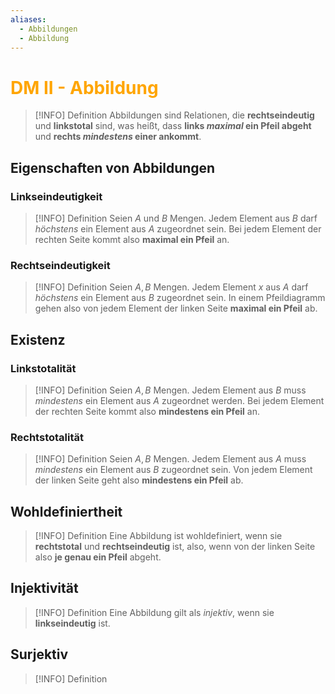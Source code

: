 ```yaml
---
aliases:
  - Abbildungen
  - Abbildung
---
```

# <font color = "orange">DM II - Abbildung</font>
>[!INFO] Definition
>Abbildungen sind Relationen, die **rechtseindeutig** und **linkstotal** sind, was heißt, dass **links *maximal* ein Pfeil abgeht** und **rechts *mindestens* einer ankommt**. 
## Eigenschaften von Abbildungen
### Linkseindeutigkeit
>[!INFO] Definition
>Seien $A$ und $B$ Mengen. Jedem Element aus $B$ darf *höchstens* ein Element aus $A$ zugeordnet sein. Bei jedem Element der rechten Seite kommt also **maximal ein Pfeil** an.
### Rechtseindeutigkeit
>[!INFO] Definition
>Seien $A,B$ Mengen. Jedem Element $x$ aus $A$ darf *höchstens* ein Element aus $B$ zugeordnet sein.  In einem Pfeildiagramm gehen also von jedem Element der linken Seite **maximal ein Pfeil** ab.
## Existenz
### Linkstotalität
>[!INFO] Definition
>Seien $A,B$ Mengen. Jedem Element aus $B$ muss *mindestens* ein Element aus $A$ zugeordnet werden. Bei jedem Element der rechten Seite kommt also **mindestens ein Pfeil** an.
### Rechtstotalität
>[!INFO] Definition
>Seien $A,B$ Mengen. Jedem Element aus $A$ muss *mindestens* ein Element aus $B$ zugeordnet sein. Von jedem Element der linken Seite geht also **mindestens ein Pfeil** ab.
## Wohldefiniertheit
>[!INFO] Definition
>Eine Abbildung ist wohldefiniert, wenn sie **rechtstotal** und **rechtseindeutig** ist, also, wenn von der linken Seite also **je genau ein Pfeil** abgeht.
## Injektivität
>[!INFO] Definition
>Eine Abbildung gilt als *injektiv*, wenn sie **linkseindeutig** ist.
## Surjektiv
>[!INFO] Definition
>